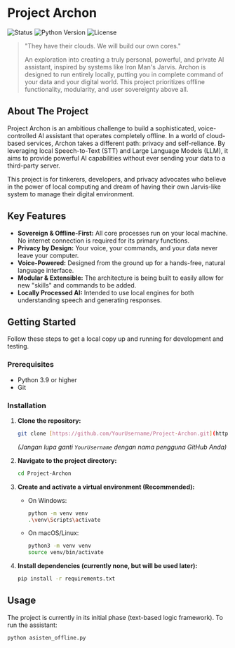 # Project Archon

![Status](https://img.shields.io/badge/status-in%20development-orange.svg)
![Python Version](https://img.shields.io/badge/python-3.9%2B-blue.svg)
![License](https://img.shields.io/badge/license-MIT-green.svg)

> "They have their clouds. We will build our own cores."
>
> An exploration into creating a truly personal, powerful, and private AI assistant, inspired by systems like Iron Man's Jarvis. Archon is designed to run entirely locally, putting you in complete command of your data and your digital world. This project prioritizes offline functionality, modularity, and user sovereignty above all.

## About The Project

Project Archon is an ambitious challenge to build a sophisticated, voice-controlled AI assistant that operates completely offline. In a world of cloud-based services, Archon takes a different path: privacy and self-reliance. By leveraging local Speech-to-Text (STT) and Large Language Models (LLM), it aims to provide powerful AI capabilities without ever sending your data to a third-party server.

This project is for tinkerers, developers, and privacy advocates who believe in the power of local computing and dream of having their own Jarvis-like system to manage their digital environment.

## Key Features

* **Sovereign & Offline-First:** All core processes run on your local machine. No internet connection is required for its primary functions.
* **Privacy by Design:** Your voice, your commands, and your data never leave your computer.
* **Voice-Powered:** Designed from the ground up for a hands-free, natural language interface.
* **Modular & Extensible:** The architecture is being built to easily allow for new "skills" and commands to be added.
* **Locally Processed AI:** Intended to use local engines for both understanding speech and generating responses.

## Getting Started

Follow these steps to get a local copy up and running for development and testing.

### Prerequisites

* Python 3.9 or higher
* Git

### Installation

1.  **Clone the repository:**
    ```sh
    git clone [https://github.com/YourUsername/Project-Archon.git](https://github.com/YourUsername/Project-Archon.git)
    ```
    *(Jangan lupa ganti `YourUsername` dengan nama pengguna GitHub Anda)*

2.  **Navigate to the project directory:**
    ```sh
    cd Project-Archon
    ```

3.  **Create and activate a virtual environment (Recommended):**
    * On Windows:
        ```sh
        python -m venv venv
        .\venv\Scripts\activate
        ```
    * On macOS/Linux:
        ```sh
        python3 -m venv venv
        source venv/bin/activate
        ```

4.  **Install dependencies (currently none, but will be used later):**
    ```sh
    pip install -r requirements.txt
    ```

## Usage

The project is currently in its initial phase (text-based logic framework). To run the assistant:

```sh
python asisten_offline.py

